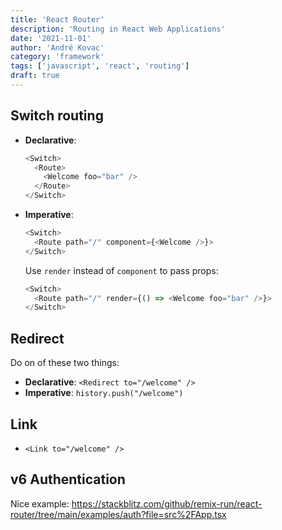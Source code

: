 ```yaml
---
title: 'React Router'
description: 'Routing in React Web Applications'
date: '2021-11-01'
author: 'André Kovac'
category: 'framework'
tags: ['javascript', 'react', 'routing']
draft: true
---
```


## Switch routing

- **Declarative**:

  ```js
  <Switch>
    <Route>
      <Welcome foo="bar" />
    </Route>
  </Switch>
  ```

- **Imperative**:

  ```js
  <Switch>
    <Route path="/" component={<Welcome />}>
  </Switch>
  ```

  Use `render` instead of `component` to pass props:

  ```js
  <Switch>
    <Route path="/" render={() => <Welcome foo="bar" />}>
  </Switch>
  ```

## Redirect

Do on of these two things:

- **Declarative**: `<Redirect to="/welcome" />`
- **Imperative**: `history.push("/welcome")`

## Link

- `<Link to="/welcome" />`

## v6 Authentication

Nice example: https://stackblitz.com/github/remix-run/react-router/tree/main/examples/auth?file=src%2FApp.tsx